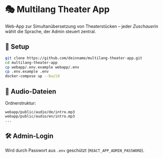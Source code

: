 # 🎭 Multilang Theater App

Web-App zur Simultanübersetzung von Theaterstücken – jede*r Zuschauer*in wählt die Sprache, der Admin steuert zentral.

## 🔧 Setup

```bash
git clone https://github.com/deinname/multilang-theater-app.git
cd multilang-theater-app
cp webapp/.env.example webapp/.env
cp .env.example .env
docker-compose up --build
```

## 📁 Audio-Dateien

Ordnerstruktur:
```
webapp/public/audio/de/intro.mp3
webapp/public/audio/en/intro.mp3
...
```

## 🛠 Admin-Login

Wird durch Passwort aus `.env` geschützt (`REACT_APP_ADMIN_PASSWORD`).
